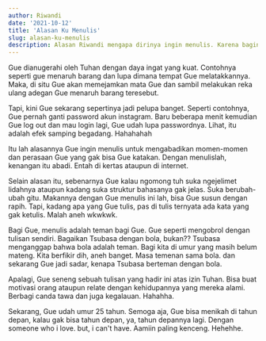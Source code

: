 ```yaml
---
author: Riwandi
date: '2021-10-12'
title: 'Alasan Ku Menulis'
slug: alasan-ku-menulis
description: Alasan Riwandi mengapa dirinya ingin menulis. Karena baginya, rasa di hati tidak bisa diutarakan dalam bentuk lisan.
---
```


Gue dianugerahi oleh Tuhan dengan daya ingat yang kuat. Contohnya seperti gue menaruh barang dan lupa dimana tempat Gue melatakkannya. Maka, di situ Gue akan memejamkan mata Gue dan sambil melakukan reka ulang adegan Gue menaruh barang teresebut.<br/>

Tapi, kini Gue sekarang sepertinya jadi pelupa banget. Seperti contohnya, Gue pernah ganti password akun instagram. Baru beberapa menit kemudian Gue log out dan mau login lagi, Gue udah lupa passwordnya. Lihat, itu adalah efek samping begadang. Hahahahah <br/>

Itu lah alasannya Gue ingin menulis untuk mengabadikan momen-momen dan perasaan Gue yang gak bisa Gue katakan. Dengan menulislah, kenangan itu abadi. Entah di kertas ataupun di internet.<br/>

Selain alasan itu, sebenarnya Gue kalau ngomong tuh suka ngejelimet lidahnya ataupun kadang suka struktur bahasanya gak jelas. Suka berubah-ubah gitu. Makannya dengan Gue menulis ini lah, bisa Gue susun dengan rapih. Tapi, kadang apa yang Gue tulis, pas di tulis ternyata ada kata yang gak ketulis. Malah aneh wkwkwk.<br/>

Bagi Gue, menulis adalah teman bagi Gue. Gue seperti mengobrol dengan tulisan sendiri. Bagaikan Tsubasa dengan bola, bukan?? Tsubasa menganggap bahwa bola adalah teman. Bagi kita di umur yang masih belum mateng. Kita berfikir dih, aneh banget. Masa temenan sama bola. dan sekarang Gue jadi sadar, kenapa Tsubasa berteman dengan bola.<br/>

Apalagi, Gue seneng sebuah tulisan yang hadir ini atas izin Tuhan. Bisa buat motivasi orang ataupun relate dengan kehidupannya yang mereka alami. Berbagi canda tawa dan juga kegalauan. Hahahha.<br/>

Sekarang, Gue udah umur 25 tahun. Semoga aja, Gue bisa menikah di tahun depan, kalau gak bisa tahun depan, ya, tahun depannya lagi. Dengan someone who i love. but, i can't have. Aamiin paling kenceng. Hehehhe.